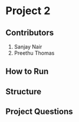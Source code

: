 # Project 2

## Contributors
  1. Sanjay Nair
  2. Preethu Thomas


## How to Run


## Structure


## Project Questions
